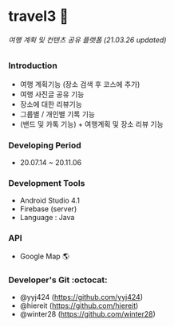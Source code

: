 # travel3  🛫 
###### _여행 계획 및 컨텐츠 공유 플랫폼_ (21.03.26 updated)


### Introduction 
+ 여행 계획기능 (장소 검색 후 코스에 추가)
+ 여행 사진글 공유 기능
+ 장소에 대한 리뷰기능
+ 그룹별 / 개인별 기록 기능
+ (밴드 및 카톡 기능) + 여행계획 및 장소 리뷰 기능

### Developing Period
+ 20.07.14 ~ 20.11.06

### Development Tools
* Android Studio 4.1
* Firebase (server)
* Language : Java

### API
+ Google Map :earth_americas:

### Developer's Git :octocat:  
- @yyj424 (https://github.com/yyj424)
- @hiereit (https://github.com/hiereit)
- @winter28 (https://github.com/winter28)
